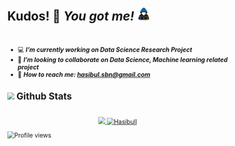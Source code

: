 # Kudos! 🥇 *You got me!* <img src = "https://github.com/0xAbdulKhalid/0xAbdulKhalid/raw/main/assets/mdImages/about_me.gif" width = 30px></div>

<br>

- 💻 **_I’m currently working on Data Science Research Project_**
- 👯 **_I’m looking to collaborate on Data Science, Machine learning related project_**
- 📧 **_How to reach me: **hasibul.sbn@gmail.com**_**

## <img src="https://media.giphy.com/media/iY8CRBdQXODJSCERIr/giphy.gif" width="35"><b> Github Stats </b>

<br>

<div align="center">

<a href="https://github.com/Hasibull/">
  <img src="https://github-readme-stats.vercel.app/api?username=Hasibull&include_all_commits=true&count_private=true&show_icons=true&line_height=25&title_color=7A7ADB&icon_color=2234AE&text_color=D3D3D3&bg_color=0,000000,130F40" width="450"/>
  <img src="https://github-readme-stats.vercel.app/api/top-langs?username=Hasibull&show_icons=true&lang_count=6&locale=en&layout=compact&line_height=14&title_color=7A7ADB&icon_color=2234AE&text_color=D3D3D3&bg_color=0,000000,130F40" width="375"  alt="Hasibull"/>

</a>
</div>

![Profile views](https://gpvc.arturio.dev/Hasibull)
